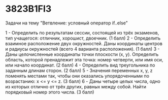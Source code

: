 # 3823B1FI3
Задачи на тему "Ветвление: условный оператор if..else"

1 - Определить по результатам сессии, состоящей из трёх экзаменов, тип учащегося: отличник, хорошист, двоечник. (1 балл)
2 - Определить взаимное расположение двух окружностей. Даны координаты центров и радиусы окружностей (всего 4 варианта расположения). (1 балл)
3 - Даны целочисленные координаты точки плоскости (x, y). Определить область, которой пренадлежит эта точка: номер четверти, или имя оси, или начало координат. (2 балл)
4 - Определить вид треугольника по заданным длинам сторон. (2 балл)
5 - Значения переменных x, y, z поменять местами так, чтобы они оказались упорядоченными  по возрастанию: x <= y <= z. (3 балл)
6 - Даны четыре целых числа, одно из которых отлично от трёх других, равных между собой. Найти порядковый номер этого числа. (3 балл)
